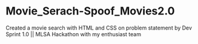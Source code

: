 # Movie_Serach-Spoof_Movies2.0
Created a movie search with HTML and CSS on problem statement by Dev Sprint 1.0 || MLSA Hackathon with my enthusiast team
